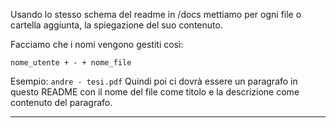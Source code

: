 Usando lo stesso schema del readme in /docs mettiamo per ogni file o cartella aggiunta, la spiegazione del suo contenuto.

Facciamo che i nomi vengono gestiti così:

`nome_utente + - + nome_file`

Esempio: ` andre - tesi.pdf `
Quindi poi ci dovrà essere un paragrafo in questo README con il nome del file come titolo e la descrizione come contenuto del paragrafo.

---------


